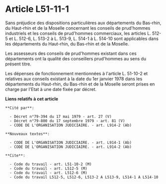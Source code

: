 # Article L51-11-1

Sans préjudice des dispositions particulières aux départements du Bas-rhin, du Haut-rhin et de la Moselle concernant les
conseils de prud'hommes industriels et les conseils de prud'hommes commerciaux, les articles L. 512-5 et L. 512-6, L. 513-2 à
L. 513-9, L. 514-1 à L. 514-10 sont applicables dans les départements du Haut-rhin, du Bas-rhin et de la Moselle.

Les assesseurs des conseils de prud'hommes existant dans ces départements ont la qualité des conseillers prud'hommes au sens
du présent titre.

Les dépenses de fonctionnement mentionnées à l'article L. 51-10-2 et relatives aux conseils existant à la date du 1er janvier
1978 dans les départements du Haut-rhin, du Bas-rhin et de la Moselle seront prises en charge par l'Etat à une date fixée par
décret.

**Liens relatifs à cet article**

	**Cité par**:

	  - Décret n°79-394 du 17 mai 1979 - art. 27 (V)
	  - Décret n°79-800 du 17 septembre 1979 - art. 81 (V)
	  - CODE DE L'ORGANISATION JUDICIAIRE. - art. L914-2 (Ab)

	**Nouveaux textes**:

	  - CODE DE L'ORGANISATION JUDICIAIRE. - art. L914-1 (Ab)
	  - CODE DE L'ORGANISATION JUDICIAIRE. - art. L914-2 (Ab)

	**Cite**:

	  - Code du travail - art. L51-10-2 (M)
	  - Code du travail - art. L512-5 (M)
	  - Code du travail - art. L512-6 (M)
	  - Code du travail L512-5, L512-6, L513-2 A L513-9, L514-1 A L514-10

